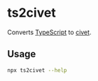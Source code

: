 # ts2civet

Converts [TypeScript](https://www.typescriptlang.org/) to [civet](https://civet.dev/).

## Usage

```bash
npx ts2civet --help
```
